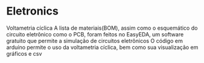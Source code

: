 # Eletronics
Voltametria cíclica
A lista de materiais(BOM), assim como o esquemático do circuito eletrônico como o PCB, foram feitos no EasyEDA, um software gratuito que permite a simulação de circuitos eletrônicos
O código em arduíno permite o uso da voltametria cíclica, bem como sua visualização em gráficos e csv
